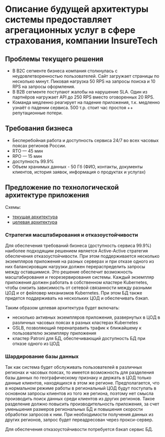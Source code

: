 # Описание будущей архитектуры системы предоставляет агрегационных услуг в сфере страхования, компании InsureTech

## Проблемы текущего решения

- В B2C сегменте бизнеса компания столкнулась с неудовлетворенностью пользователей. Сайт загружает страницы по несколько минут. Пиковая нагрузка 50 RPS на запросы поиска и 10 RPS на запросы оформления.
- В B2B сегменте поступают жалобы на нарушение SLA. Один из партнёров нагружает API до 250 RPS вместо оговоренных 20 RPS.
- Команда медленно реагирует на падение приложения, т.к. медленно узнаёт о падении сервиса. 500 т.р. стоит час простоя ++ репутационные потери. 

## Требования бизнеса

- Бесперебойная работа и доступность сервиса 24/7 во всех часовых поясах регионов России. 
- RTO — 45 мин 
- RPO — 15 мин
- доступность 99.9% 
- Объем хранимых данных - 50 Гб (ФИО, контакты, документы клиентов, история заявок, информация о продуктах и услугах)

## Предложение по технологической архитектуре приложения

Схемы:
- [текущая архитектура](InureTech_технологическая%20архитектура_as-is.drawio)
- [целевая архитектура](./InureTech_технологическая%20архитектура_to-be.drawio)

### Стратегия масштабирования и отказоустойчивости

Для обеспечения требований бизнеса (доступность сервиса 99.9%) наиболее подходящим решением является Active-Active стратегия обеспечения отказоустойчивости. При этом поддерживается несколько экземпляров приложения на разных серверах и при отказе одного из них балансировщик нагрузки должен перераспределить запросы между оставшимися. Это решение обеспечит возможность масштабирования и георезервирования системы. Каждый экземпляр приложения должен работать в собственном кластере Kubernetes, чтобы снизить зависимость от сетевой связанности между разными ЦОД и от фейловер механизмов Kubernetes. При этом БД также придется поддерживать на нескольких ЦОД и обеспечивать бэкап. 

Таким образом целевая архитектура будет включать:
- несколько активных экземпляров приложения, развернутых в ЦОД в различных часовых поясах в разных кластерах Kubernetes
- GSLB, позволяющий перенаправить трафик к ближайшему к пользователю экземпляру приложения
- кластер Patroni для БД, обеспечивающий доступность БД при отказе одного из ЦОД 

### Шардирование базы данных

Так как система будет обслуживать пользователей в различных регионах и часовых поясах, то имеется возможность для разделения базы данных по географическому признаку и держать в ЦОД только данные клиентов, находящихся в этом же регионе. Предполагается, что в нормальном режиме работы в региональный ЦОД будут поступать в основном запросы клиентов из того же региона, поэтому нет смысла производить поиск данных среди клиентов из других регионов. Такое разделение должно повысить производительность приложения, за счет уменьшения размеров региональных БД и повышения скорости обработки запросов к ним. При необходимости получения данных из других регионов, запрос будет переадресован через прокси-сервер.

Для обеспечения отказоустойчивости потребуется бэкап сервис БД.